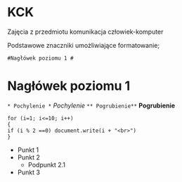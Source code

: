# KCK
Zajęcia z przedmiotu komunikacja człowiek-komputer

Podstawowe znaczniki umożliwiające formatowanie;

`#Nagłówek poziomu 1 #`
# Nagłówek poziomu 1 #
`* Pochylenie *`
 *Pochylenie*
`** Pogrubienie**`
**Pogrubienie**
```Kod programu
for (i=1; i<=10; i++)
{
if (i % 2 ==0) document.write(i + "<br>")
}
```
- Punkt 1
- Punkt 2
  - Podpunkt 2.1
- Punkt 3
